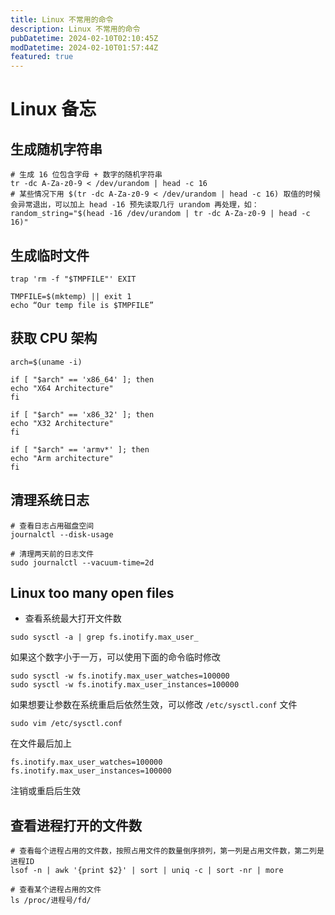 ```yaml
---
title: Linux 不常用的命令
description: Linux 不常用的命令
pubDatetime: 2024-02-10T02:10:45Z
modDatetime: 2024-02-10T01:57:44Z
featured: true
---
```


# Linux 备忘

## 生成随机字符串

```shell
# 生成 16 位包含字母 + 数字的随机字符串
tr -dc A-Za-z0-9 < /dev/urandom | head -c 16
# 某些情况下用 $(tr -dc A-Za-z0-9 < /dev/urandom | head -c 16) 取值的时候会异常退出，可以加上 head -16 预先读取几行 urandom 再处理，如：
random_string="$(head -16 /dev/urandom | tr -dc A-Za-z0-9 | head -c 16)"
```

## 生成临时文件

```shell
trap 'rm -f "$TMPFILE"' EXIT

TMPFILE=$(mktemp) || exit 1
echo “Our temp file is $TMPFILE”
```

## 获取 CPU 架构

```shell
arch=$(uname -i)

if [ "$arch" == 'x86_64' ]; then
echo "X64 Architecture"
fi

if [ "$arch" == 'x86_32' ]; then
echo "X32 Architecture"
fi

if [ "$arch" == 'armv*' ]; then
echo "Arm architecture"
fi
```

## 清理系统日志

```shell
# 查看日志占用磁盘空间
journalctl --disk-usage

# 清理两天前的日志文件
sudo journalctl --vacuum-time=2d
```

## Linux too many open files

- 查看系统最大打开文件数

```shell
sudo sysctl -a | grep fs.inotify.max_user_
```

如果这个数字小于一万，可以使用下面的命令临时修改

```shell
sudo sysctl -w fs.inotify.max_user_watches=100000
sudo sysctl -w fs.inotify.max_user_instances=100000
```

如果想要让参数在系统重启后依然生效，可以修改 `/etc/sysctl.conf` 文件

```shell
sudo vim /etc/sysctl.conf
```

在文件最后加上

```text
fs.inotify.max_user_watches=100000
fs.inotify.max_user_instances=100000
```

注销或重启后生效

## 查看进程打开的文件数

```shell
# 查看每个进程占用的文件数，按照占用文件的数量倒序排列，第一列是占用文件数，第二列是进程ID
lsof -n | awk '{print $2}' | sort | uniq -c | sort -nr | more

# 查看某个进程占用的文件
ls /proc/进程号/fd/
```

<script src="https://giscus.app/client.js" data-repo="mwxxhdb/mwxxhdb.github.io" data-mapping="number" data-term="1" data-reactions-enabled="1" data-emit-metadata="0" data-input-position="bottom" data-theme="dark_dimmed" data-lang="zh-CN" data-loading="lazy" crossorigin="anonymous" async></script>
